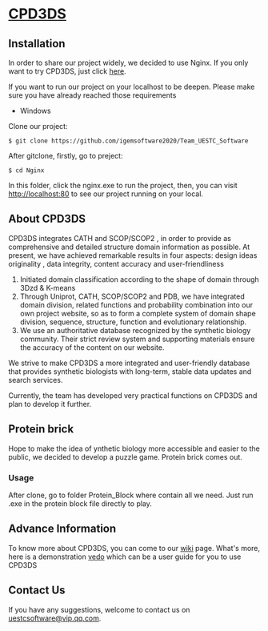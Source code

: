 # [CPD3DS](http://104.168.165.152/)

## Installation

In order to share our project widely, we decided to use Nginx. If you only want to try CPD3DS, just click [here](http://104.168.165.152/).

If you want to run our project on your localhost to be deepen. Please make sure you have already reached those requirements

- Windows

Clone our project:

```
$ git clone https://github.com/igemsoftware2020/Team_UESTC_Software
```

After gitclone, firstly, go to preject:

```
$ cd Nginx
```

In this folder, click the nginx.exe to run the project, then, you can visit [http://localhost:80](http://localhost/) to see our project running on your local.

## About CPD3DS

CPD3DS integrates CATH and SCOP/SCOP2 , in order to provide as comprehensive and detailed structure domain information as possible.  At present, we have achieved remarkable results in four aspects: design ideas  originality , data integrity, content accuracy and user-friendliness

1.  Initiated domain classification according to the shape of domain through 3Dzd & K-means
2. Through Uniprot, CATH, SCOP/SCOP2 and PDB, we have integrated domain division, related functions and probability combination into our own project website, so as to form a complete system of domain shape division, sequence, structure, function and evolutionary relationship. 
3. We use an authoritative database recognized by the synthetic biology community. Their strict review system and supporting materials ensure the accuracy of the content on our website. 

We strive to make CPD3DS a more integrated and user-friendly database that provides synthetic biologists with long-term, stable data updates and search services. 

Currently,  the team has developed very practical functions on CPD3DS and plan to develop it further.

## Protein brick

Hope to make the idea of ynthetic biology more accessible and easier to the public, we decided to develop a puzzle game. Protein brick comes out.

### Usage

After clone, go to folder Protein_Block where contain all we need. Just run .exe in the protein block file directly to play. 

## Advance Information

To know more about CPD3DS, you can come to our [wiki](https://2020.igem.org/Team:UESTC-Software) page. What's more, here is a demonstration [vedo](https://2020.igem.org/Team:UESTC-Software/Demonstrate) which can be a user guide for you to use CPD3DS

## Contact Us

If you have any suggestions, welcome to contact us on [uestcsoftware@vip.qq.com](mailto:uestcsoftware@vip.qq.com).

